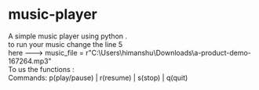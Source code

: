 # music-player <br>
A simple music player using python . <br>
to run your music change the line 5 <br>
here ---> music_file = r"C:\Users\himanshu\Downloads\a-product-demo-167264.mp3"<br>
To us the functions :<br>
Commands: p(play/pause) | r(resume) | s(stop) | q(quit)
